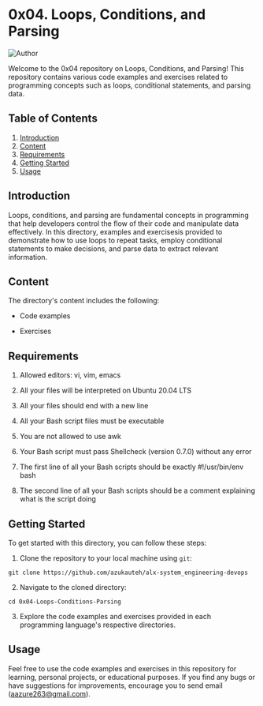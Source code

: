 # 0x04. Loops, Conditions, and Parsing

![Author](https://img.shields.io/badge/Author-AzukaUteh-blue.svg)

Welcome to the 0x04 repository on Loops, Conditions, and Parsing! This repository contains various code examples and exercises related to programming concepts such as loops, conditional statements, and parsing data.

## Table of Contents

1. [Introduction](#introduction)
2. [Content](#content)
3. [Requirements](#requirements)
4. [Getting Started](#getting-started)
5. [Usage](#usage)

## Introduction

Loops, conditions, and parsing are fundamental concepts in programming that help developers control the flow of their code and manipulate data effectively. In this directory, examples and exercisesis provided to demonstrate how to use loops to repeat tasks, employ conditional statements to make decisions, and parse data to extract relevant information.

## Content

The directory's content includes the following:

- Code examples

- Exercises

## Requirements

1. Allowed editors: vi, vim, emacs

2. All your files will be interpreted on Ubuntu 20.04 LTS

3. All your files should end with a new line

4. All your Bash script files must be executable

5. You are not allowed to use awk

6. Your Bash script must pass Shellcheck (version 0.7.0) without any error

7. The first line of all your Bash scripts should be exactly #!/usr/bin/env bash

8. The second line of all your Bash scripts should be a comment explaining what is the script doing

## Getting Started

To get started with this directory, you can follow these steps:

1. Clone the repository to your local machine using `git`:

```
git clone https://github.com/azukauteh/alx-system_engineering-devops
```

2. Navigate to the cloned directory:

```
cd 0x04-Loops-Conditions-Parsing
```

3. Explore the code examples and exercises provided in each programming language's respective directories.

## Usage

Feel free to use the code examples and exercises in this repository for learning, personal projects, or educational purposes. If you find any bugs or have suggestions for improvements, encourage you to send email (aazure263@gmail.com).
